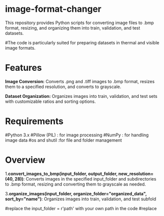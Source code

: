 # image-format-changer

This repository provides Python scripts for converting image files to .bmp format, resizing, and organizing them into train, validation, and test datasets. 

#The code is particularly suited for preparing datasets in thermal and visible image formats.

# Features

**Image Conversion:** Converts .png and .tiff images to .bmp format, resizes them to a specified resolution, and converts to grayscale. 

**Dataset Organization:** Organizes images into train, validation, and test sets with customizable ratios and sorting options.

# Requirements 

#Python 3.x
#Pillow (PIL) : for image processing
#NumPy : for handling image data
#os and shutil :for file and folder management

# Overview 

1.**convert_images_to_bmp(input_folder, output_folder, new_resolution=(40, 28))**:
Converts images in the specified input_folder and subdirectories to .bmp format, resizing and converting them to grayscale as needed.

3.**organize_images(input_folder, organize_folder="organized_data", sort_by="name")**:
Organizes images into train, validation, and test subfold

#replace the input_folder = r'path' with your own path in the code
#replace the output_folder = r'path' with your own path in the code 

